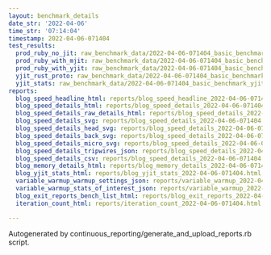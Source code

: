 ```yaml
---
layout: benchmark_details
date_str: '2022-04-06'
time_str: '07:14:04'
timestamp: 2022-04-06-071404
test_results:
  prod_ruby_no_jit: raw_benchmark_data/2022-04-06-071404_basic_benchmark_prod_ruby_no_jit.json
  prod_ruby_with_mjit: raw_benchmark_data/2022-04-06-071404_basic_benchmark_prod_ruby_with_mjit.json
  prod_ruby_with_yjit: raw_benchmark_data/2022-04-06-071404_basic_benchmark_prod_ruby_with_yjit.json
  yjit_rust_proto: raw_benchmark_data/2022-04-06-071404_basic_benchmark_yjit_rust_proto.json
  yjit_stats: raw_benchmark_data/2022-04-06-071404_basic_benchmark_yjit_stats.json
reports:
  blog_speed_headline_html: reports/blog_speed_headline_2022-04-06-071404.html
  blog_speed_details_html: reports/blog_speed_details_2022-04-06-071404.html
  blog_speed_details_raw_details_html: reports/blog_speed_details_2022-04-06-071404.raw_details.html
  blog_speed_details_svg: reports/blog_speed_details_2022-04-06-071404.svg
  blog_speed_details_head_svg: reports/blog_speed_details_2022-04-06-071404.head.svg
  blog_speed_details_back_svg: reports/blog_speed_details_2022-04-06-071404.back.svg
  blog_speed_details_micro_svg: reports/blog_speed_details_2022-04-06-071404.micro.svg
  blog_speed_details_tripwires_json: reports/blog_speed_details_2022-04-06-071404.tripwires.json
  blog_speed_details_csv: reports/blog_speed_details_2022-04-06-071404.csv
  blog_memory_details_html: reports/blog_memory_details_2022-04-06-071404.html
  blog_yjit_stats_html: reports/blog_yjit_stats_2022-04-06-071404.html
  variable_warmup_warmup_settings_json: reports/variable_warmup_2022-04-06-071404.warmup_settings.json
  variable_warmup_stats_of_interest_json: reports/variable_warmup_2022-04-06-071404.stats_of_interest.json
  blog_exit_reports_bench_list_html: reports/blog_exit_reports_2022-04-06-071404.bench_list.html
  iteration_count_html: reports/iteration_count_2022-04-06-071404.html

---
```

Autogenerated by continuous_reporting/generate_and_upload_reports.rb script.

